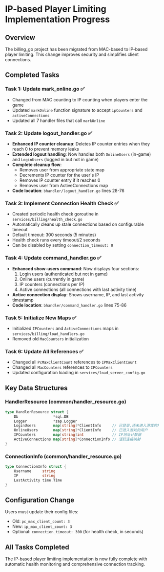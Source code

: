 # IP-based Player Limiting Implementation Progress

## Overview
The billing_go project has been migrated from MAC-based to IP-based player limiting. This change improves security and simplifies client connections.

## Completed Tasks

### Task 1: Update mark_online.go ✅
- Changed from MAC counting to IP counting when players enter the game
- Updated `markOnline` function signature to accept `ipCounters` and `activeConnections`
- Updated all 7 handler files that call `markOnline`

### Task 2: Update logout_handler.go ✅ 
- **Enhanced IP counter cleanup**: Deletes IP counter entries when they reach 0 to prevent memory leaks
- **Extended logout handling**: Now handles both `OnlineUsers` (in-game) and `LoginUsers` (logged in but not in game)
- **Complete cleanup flow**:
  - Removes user from appropriate state map
  - Decrements IP counter for the user's IP  
  - Removes IP counter entry if it reaches 0
  - Removes user from ActiveConnections map
- **Code location**: `bhandler/logout_handler.go` lines 28-76

### Task 3: Implement Connection Health Check ✅
- Created periodic health check goroutine in `services/billing/health_check.go`
- Automatically cleans up stale connections based on configurable timeout
- Default timeout: 300 seconds (5 minutes)
- Health check runs every timeout/2 seconds
- Can be disabled by setting `connection_timeout: 0`

### Task 4: Update command_handler.go ✅
- **Enhanced show-users command**: Now displays four sections:
  1. Login users (authenticated but not in game)
  2. Online users (currently in game) 
  3. IP counters (connections per IP)
  4. Active connections (all connections with last activity time)
- **Active connection display**: Shows username, IP, and last activity timestamp
- **Code location**: `bhandler/command_handler.go` lines 75-86

### Task 5: Initialize New Maps ✅
- Initialized `IPCounters` and `ActiveConnections` maps in `services/billing/load_handlers.go`
- Removed old `MacCounters` initialization

### Task 6: Update All References ✅
- Changed all `PcMaxClientCount` references to `IPMaxClientCount`
- Changed all `MacCounters` references to `IPCounters`
- Updated configuration loading in `services/load_server_config.go`

## Key Data Structures

### HandlerResource (common/handler_resource.go)
```go
type HandlerResource struct {
    Db                *sql.DB
    Logger            *zap.Logger
    LoginUsers        map[string]*ClientInfo     // 已登录,还未进入游戏的用户
    OnlineUsers       map[string]*ClientInfo     // 已进入游戏的用户
    IPCounters        map[string]int             // IP地址计数器
    ActiveConnections map[string]*ConnectionInfo // 活跃连接映射
}
```

### ConnectionInfo (common/handler_resource.go)
```go
type ConnectionInfo struct {
    Username     string
    IP           string
    LastActivity time.Time
}
```

## Configuration Change
Users must update their config files:
- Old: `pc_max_client_count: 3`
- New: `ip_max_client_count: 3`
- Optional: `connection_timeout: 300` (for health check, in seconds)

## All Tasks Completed
The IP-based player limiting implementation is now fully complete with automatic health monitoring and comprehensive connection tracking.